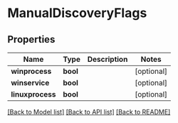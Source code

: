 # ManualDiscoveryFlags

## Properties
Name | Type | Description | Notes
------------ | ------------- | ------------- | -------------
**winprocess** | **bool** |  | [optional] 
**winservice** | **bool** |  | [optional] 
**linuxprocess** | **bool** |  | [optional] 

[[Back to Model list]](../README.md#documentation-for-models) [[Back to API list]](../README.md#documentation-for-api-endpoints) [[Back to README]](../README.md)


